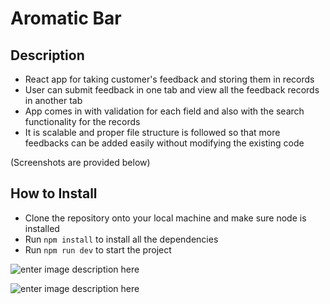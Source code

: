 # Aromatic Bar

## Description

- React app for taking customer's feedback and storing them in records
- User can submit feedback in one tab and view all the feedback records in another tab
- App comes in with validation for each field and also with the search functionality for the records
- It is scalable and proper file structure is followed so that more feedbacks can be added easily without modifying the existing code

(Screenshots are provided below)

## How to Install

- Clone the repository onto your local machine and make sure node is installed
- Run `npm install` to install all the dependencies
- Run `npm run dev` to start the project

![enter image description here](https://i.ibb.co/CbpxqTP/Screenshot-2022-10-16-at-11-29-36-AM.png)

![enter image description here](https://i.ibb.co/hmqFq7Z/Screenshot-2022-10-16-at-11-30-31-AM.png)
